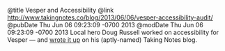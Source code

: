 @title Vesper and Accessibility
@link http://www.takingnotes.co/blog/2013/06/06/vesper-accessibility-audit/
@pubDate Thu Jun 06 09:23:09 -0700 2013
@modDate Thu Jun 06 09:23:09 -0700 2013
Local hero Doug Russell worked on accessibility for Vesper — and <a href="http://www.takingnotes.co/blog/2013/06/06/vesper-accessibility-audit/">wrote it up</a> on his (aptly-named) Taking Notes blog.
